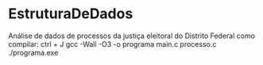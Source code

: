 # EstruturaDeDados
Análise de dados de processos da justiça eleitoral do Distrito Federal
 como compilar: ctrl + J
gcc -Wall -O3 -o programa main.c processo.c
./programa.exe
